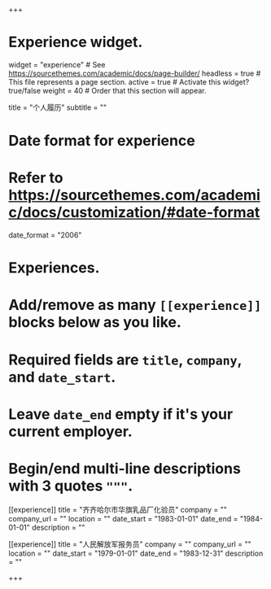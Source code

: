 +++
# Experience widget.
widget = "experience"  # See https://sourcethemes.com/academic/docs/page-builder/
headless = true  # This file represents a page section.
active = true  # Activate this widget? true/false
weight = 40  # Order that this section will appear.

title = "个人履历"
subtitle = ""

# Date format for experience
#   Refer to https://sourcethemes.com/academic/docs/customization/#date-format
date_format = "2006"

# Experiences.
#   Add/remove as many `[[experience]]` blocks below as you like.
#   Required fields are `title`, `company`, and `date_start`.
#   Leave `date_end` empty if it's your current employer.
#   Begin/end multi-line descriptions with 3 quotes `"""`.
[[experience]]
  title = "齐齐哈尔市华旗乳品厂化验员"
  company = ""
  company_url = ""
  location = ""
  date_start = "1983-01-01"
  date_end = "1984-01-01"
  description = ""

[[experience]]
  title = "人民解放军报务员"
  company = ""
  company_url = ""
  location = ""
  date_start = "1979-01-01"
  date_end = "1983-12-31"
  description = ""

+++
